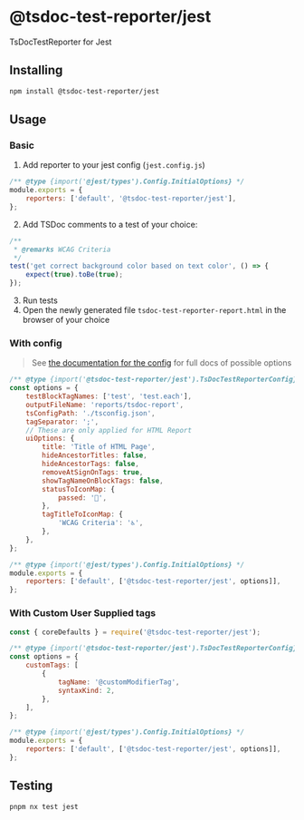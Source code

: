 # @tsdoc-test-reporter/jest

TsDocTestReporter for Jest

## Installing

```bash
npm install @tsdoc-test-reporter/jest
```

## Usage

### Basic

1. Add reporter to your jest config (`jest.config.js`)

```js
/** @type {import('@jest/types').Config.InitialOptions} */
module.exports = {
	reporters: ['default', '@tsdoc-test-reporter/jest'],
};
```

2. Add TSDoc comments to a test of your choice:

```ts
/**
 * @remarks WCAG Criteria
 */
test('get correct background color based on text color', () => {
	expect(true).toBe(true);
});
```

3. Run tests
4. Open the newly generated file `tsdoc-test-reporter-report.html` in the browser of your choice

### With config

> See [the documentation for the config](https://tsdoc-test-reporter.github.io/reporter/types/jest_src.TsDocTestReporterConfig.html) for full docs of possible options

```js
/** @type {import('@tsdoc-test-reporter/jest').TsDocTestReporterConfig} */
const options = {
	testBlockTagNames: ['test', 'test.each'],
	outputFileName: 'reports/tsdoc-report',
	tsConfigPath: './tsconfig.json',
	tagSeparator: ';',
	// These are only applied for HTML Report
	uiOptions: {
		title: 'Title of HTML Page',
		hideAncestorTitles: false,
		hideAncestorTags: false,
		removeAtSignOnTags: true,
		showTagNameOnBlockTags: false,
		statusToIconMap: {
			passed: '🎉',
		},
		tagTitleToIconMap: {
			'WCAG Criteria': '♿',
		},
	},
};

/** @type {import('@jest/types').Config.InitialOptions} */
module.exports = {
	reporters: ['default', ['@tsdoc-test-reporter/jest', options]],
};
```

### With Custom User Supplied tags

```js
const { coreDefaults } = require('@tsdoc-test-reporter/jest');

/** @type {import('@tsdoc-test-reporter/jest').TsDocTestReporterConfig} */
const options = {
	customTags: [
		{
			tagName: '@customModifierTag',
			syntaxKind: 2,
		},
	],
};

/** @type {import('@jest/types').Config.InitialOptions} */
module.exports = {
	reporters: ['default', ['@tsdoc-test-reporter/jest', options]],
};
```

## Testing

```bash
pnpm nx test jest
```

